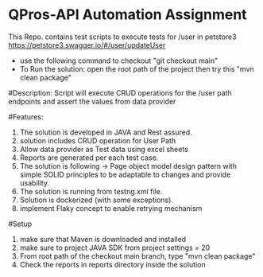 # QPros-API Automation Assignment


This Repo. contains test scripts to execute tests for /user in petstore3 https://petstore3.swagger.io/#/user/updateUser 

* use the following command to checkout "git checkout main"
* To Run the solution: open the root path of the project then try this "mvn clean package"

#Description:
Script will execute CRUD operations for the /user path endpoints and assert the values from data provider

#Features:
1. The solution is developed in JAVA and Rest assured.
2. solution includes CRUD operation for User Path
2. Allow data provider as Test data using excel sheets
3. Reports are generated per each test case.
5. The solution is following -> Page object model design pattern with simple SOLID principles to be adaptable to changes and provide usability.
6. The solution is running from testng.xml file.
7. Solution is dockerized (with some exceptions).
8. implement Flaky concept to enable retrying mechanism

#Setup
1. make sure that Maven is downloaded and installed
2. make sure to project JAVA SDK from project settings = 20
3. From root path of the checkout main branch, type "mvn clean package"
4. Check the reports in reports directory inside the solution   
